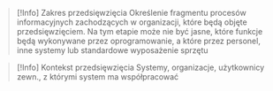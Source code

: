 >[!Info] Zakres przedsięwzięcia
> Określenie fragmentu procesów informacyjnych zachodzących w organizacji, które będą objęte przedsięwzięciem. Na tym etapie może nie być jasne, które funkcje będą wykonywane przez oprogramowanie, a które przez personel, inne systemy lub standardowe wyposażenie sprzętu

>[!Info] Kontekst przedsięwzięcia
>Systemy, organizacje, użytkownicy zewn., z którymi system ma współpracować